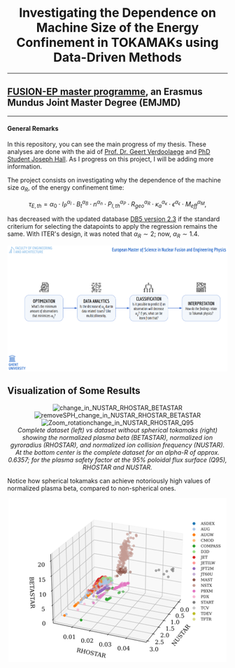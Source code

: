 <h1><center>Investigating the Dependence on Machine Size of the Energy Confinement in TOKAMAKs using Data-Driven Methods</center></h1>

---
## [FUSION-EP master programme](https://www.em-master-fusion.org/), an Erasmus Mundus Joint Master Degree (EMJMD)
---



#### General Remarks

In this repository, you can see the main progress of my thesis. These analyses are done with the aid of [Prof. Dr. Geert Verdoolaege](https://www.researchgate.net/profile/Geert-Verdoolaege) and [PhD Student Joseph Hall](https://telefoonboek.ugent.be/nl/people/802003618944). As I progress on this project, I will be adding more information.


The project consists on investigating why the dependence of the machine size $\alpha_R$, of the energy confinement time:

$$
    \tau_{E,th} = \alpha_0 \cdot I_P^{\alpha_I} \cdot B_t^{\alpha_B} \cdot n^{\alpha_n} \cdot {P_{l,th}}^{\alpha_P} \cdot {R_{geo}}^{\alpha_R} \cdot {\kappa_{a}}^{\alpha_\kappa} \cdot \epsilon^{\alpha_\epsilon} \cdot {M_{eff}}^{\alpha_M},
$$


has decreased with the updated database [DB5 version 2.3](https://dataspace.princeton.edu/handle/88435/dsp01m900nx49h) if the standard criterium for selecting the datapoints to apply the regression remains the same. With ITER's design, it was noted that $\alpha_R \sim 2$; now, $\alpha_R \sim 1.4$.


<p align="center">
    
![Workflow](Workflow.png)
    
</p>

## Visualization of Some Results

<p align="center">
  <img src="https://github.com/Chinnasf/FUSION-EP-Master-Thesis/assets/31081252/ab0af563-b9bc-455d-95ef-cc54a79586a2" alt="change_in_NUSTAR_RHOSTAR_BETASTAR" width="400" height="300">
  <img src="https://github.com/Chinnasf/FUSION-EP-Master-Thesis/assets/31081252/d1779ba8-5f4f-4d95-ac00-0112ae7369db" alt="removeSPH_change_in_NUSTAR_RHOSTAR_BETASTAR" width="400" height="300">
  <img src="https://github.com/Chinnasf/FUSION-EP-Master-Thesis/assets/31081252/4f0e520f-429c-43f8-835e-4914329b1deb" alt="Zoom_rotationchange_in_NUSTAR_RHOSTAR_Q95" width="400" height="300">
  <br>
  <em>Complete dataset (left) vs dataset without spherical tokamaks (right) showing the normalized plasma beta (BETASTAR), normalized ion gyroradius (RHOSTAR), and normalized ion collision frequency (NUSTAR). At the bottom center is the complete dataset for an alpha-R of approx. 0.6357; for the plasma safety factor at the 95% poloidal flux surface (Q95), RHOSTAR and NUSTAR.</em>
</p>


Notice how spherical tokamaks can achieve notoriously high values of normalized plasma beta, compared to non-spherical ones. 

<p align="center">
  <img src="data/TOK/3D_BETASTAR_NUSTAR_RHOSTAR.png" alt="3D_BETASTAR_NUSTAR_RHOSTAR" width="500">
</p>
